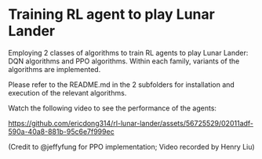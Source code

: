 # Training RL agent to play Lunar Lander

Employing 2 classes of algorithms to train RL agents to play Lunar Lander: DQN algorithms and PPO algorithms. Within each family, variants of the algorithms are implemented.


Please refer to the README.md in the 2 subfolders for installation and execution of the relevant algorithms.


Watch the following video to see the performance of the agents:

https://github.com/ericdong314/rl-lunar-lander/assets/56725529/02011adf-590a-40a8-881b-95c6e7f999ec


(Credit to @jeffyfung for PPO implementation; Video recorded by Henry Liu)

